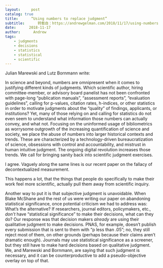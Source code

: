 ```yaml
---
layout:     post
catalog: true
title:      “Using numbers to replace judgment”
subtitle:      转载自：https://andrewgelman.com/2018/11/17/using-numbers-replace-judgment/
date:      2018-11-17
author:      Andrew
tags:
    - judgments
    - decisions
    - statistics
    - statistical
    - scientific
---
```





Julian Marewski and Lutz Bornmann write:

> 
In science and beyond, numbers are omnipresent when it comes to justifying different kinds of judgments. Which scientific author, hiring committee-member, or advisory board panelist has not been confronted with page-long “publication manuals”, “assessment reports”, “evaluation guidelines”, calling for p-values, citation rates, h-indices, or other statistics in order to motivate judgments about the “quality” of findings, applicants, or institutions? Yet, many of those relying on and calling for statistics do not even seem to understand what information those numbers can actually convey, and what not. Focusing on the uninformed usage of bibliometrics as worrysome outgrowth of the increasing quantification of science and society, we place the abuse of numbers into larger historical contexts and trends. These are characterized by a technology-driven bureaucratization of science, obsessions with control and accountability, and mistrust in human intuitive judgment. The ongoing digital revolution increases those trends. We call for bringing sanity back into scientific judgment exercises.


I agree. Vaguely along the same lines is our recent paper on the fallacy of decontextualized measurement.

This happens a lot, that the things that people do specifically to make their work feel more scientific, actually pull them away from scientific inquiry. 

Another way to put it is that subjective judgment is unavoidable. When Blake McShane and the rest of us were writing our paper on abandoning statistical significance, once potential criticism we had to address was: What’s the alternative? If researchers, journal editors, policymakers, etc., *don’t* have “statistical significance” to make their decisions, what can they do? Our response was that decision makers *already* are using their qualitative judgment to make decisions. PNAS, for example, doesn’t publish every submission that is sent to them with “p less than .05”; no, they still reject most of them, on other grounds (perhaps because their claims aren’t dramatic enough). Journals may use statistical significance as a screener, but they still have to make hard decisions based on qualitative judgment. We, and Marewski and Bornmann, are saying that such judgment is necessary, and it can be counterproductive to add a pseudo-objective overlay on top of that.



